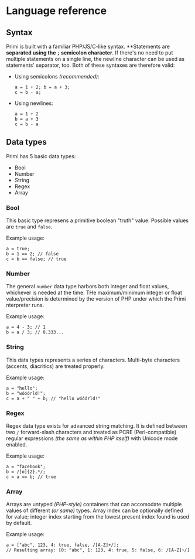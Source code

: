 # Language reference

## Syntax
Primi is built with a familiar PHP/JS/C-like syntax. **Statements are **separated using the `;` semicolon character**. If there's no need to put multiple statements on a single line, the newline character can be used as statements' separator, too. Both of these syntaxes are therefore valid:

- Using semicolons *(recommended)*:
    ```
    a = 1 + 2; b = a + 3;
    c = b - a;
    ```

- Using newlines:
    ```
    a = 1 + 2
    b = a + 3
    c = b - a
    ```

## Data types
Primi has 5 basic data types:
- Bool
- Number
- String
- Regex
- Array

### Bool
This basic type represens a primitive boolean "truth" value. Possible values are `true` and `false`.

Example usage:
```
a = true;
b = 1 == 2; // false
c = b == false; // true
```

### Number
The general `number` data type harbors both integer and float values, whichever is needed at the time. THe maximum/minimum integer or float value/precision is determined by the version of PHP under which the Primi nterpreter runs.

Example usage:
```
a = 4 - 3; // 1
b = a / 3; // 0.333...
```

### String
This data types represents a series of characters. Multi-byte characters (accents, diacritics) are treated properly.

Example usage:
```
a = "hello";
b = "wóóórld!";
c = a + " " + b; // "hello wóóórld!"
```

### Regex
Regex data type exists for advanced string matching. It is defined between two `/` forward-slash characters and treated as PCRE (Perl-compatible) regular expressions *(the same as within PHP itself)* with Unicode mode enabled.

Example usage:
```
a = "facebook";
b = /[o]{2}.*/;
c = a == b; // true
```

### Array
Arrays are untyped *(PHP-style)* containers that can accomodate multiple values of different *(or same)* types. Array index can be optionally defined for value; integer index starting from the lowest present index found is used by default.

Example usage:
```
a = ["abc", 123, 4: true, false, /[A-Z]+/];
// Resulting array: [0: "abc", 1: 123, 4: true, 5: false, 6: /[A-Z]+/]
```
